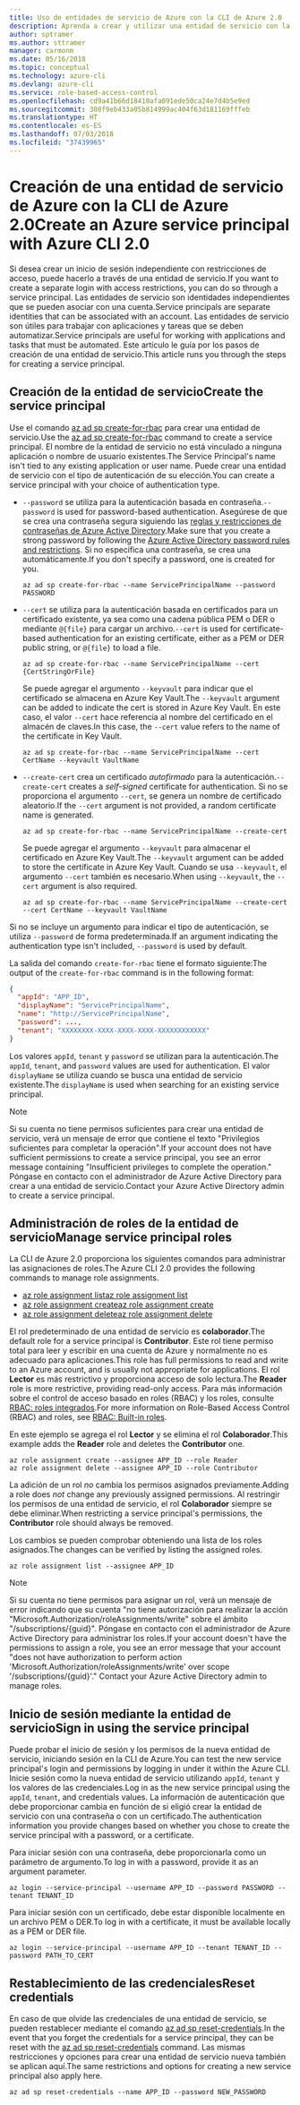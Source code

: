 ```yaml
---
title: Uso de entidades de servicio de Azure con la CLI de Azure 2.0
description: Aprenda a crear y utilizar una entidad de servicio con la CLI de Azure 2.0.
author: sptramer
ms.author: sttramer
manager: carmonm
ms.date: 05/16/2018
ms.topic: conceptual
ms.technology: azure-cli
ms.devlang: azure-cli
ms.service: role-based-access-control
ms.openlocfilehash: cd9a41b66d18410afa091ede50ca24e7d4b5e9ed
ms.sourcegitcommit: 308f9eb433a05b814999ac404f63d181169fffeb
ms.translationtype: HT
ms.contentlocale: es-ES
ms.lasthandoff: 07/03/2018
ms.locfileid: "37439965"
---
```

# <a name="create-an-azure-service-principal-with-azure-cli-20"></a><span data-ttu-id="498d7-103">Creación de una entidad de servicio de Azure con la CLI de Azure 2.0</span><span class="sxs-lookup"><span data-stu-id="498d7-103">Create an Azure service principal with Azure CLI 2.0</span></span>

<span data-ttu-id="498d7-104">Si desea crear un inicio de sesión independiente con restricciones de acceso, puede hacerlo a través de una entidad de servicio.</span><span class="sxs-lookup"><span data-stu-id="498d7-104">If you want to create a separate login with access restrictions, you can do so through a service principal.</span></span> <span data-ttu-id="498d7-105">Las entidades de servicio son identidades independientes que se pueden asociar con una cuenta.</span><span class="sxs-lookup"><span data-stu-id="498d7-105">Service principals are separate identities that can be associated with an account.</span></span> <span data-ttu-id="498d7-106">Las entidades de servicio son útiles para trabajar con aplicaciones y tareas que se deben automatizar.</span><span class="sxs-lookup"><span data-stu-id="498d7-106">Service principals are useful for working with applications and tasks that must be automated.</span></span> <span data-ttu-id="498d7-107">Este artículo le guía por los pasos de creación de una entidad de servicio.</span><span class="sxs-lookup"><span data-stu-id="498d7-107">This article runs you through the steps for creating a service principal.</span></span>

## <a name="create-the-service-principal"></a><span data-ttu-id="498d7-108">Creación de la entidad de servicio</span><span class="sxs-lookup"><span data-stu-id="498d7-108">Create the service principal</span></span>

<span data-ttu-id="498d7-109">Use el comando [az ad sp create-for-rbac](/cli/azure/ad/sp#az-ad-sp-create-for-rbac) para crear una entidad de servicio.</span><span class="sxs-lookup"><span data-stu-id="498d7-109">Use the [az ad sp create-for-rbac](/cli/azure/ad/sp#az-ad-sp-create-for-rbac) command to create a service principal.</span></span> <span data-ttu-id="498d7-110">El nombre de la entidad de servicio no está vinculado a ninguna aplicación o nombre de usuario existentes.</span><span class="sxs-lookup"><span data-stu-id="498d7-110">The Service Principal's name isn't tied to any existing application or user name.</span></span> <span data-ttu-id="498d7-111">Puede crear una entidad de servicio con el tipo de autenticación de su elección.</span><span class="sxs-lookup"><span data-stu-id="498d7-111">You can create a service principal with your choice of authentication type.</span></span>

* <span data-ttu-id="498d7-112">`--password` se utiliza para la autenticación basada en contraseña.</span><span class="sxs-lookup"><span data-stu-id="498d7-112">`--password` is used for password-based authentication.</span></span> <span data-ttu-id="498d7-113">Asegúrese de que se crea una contraseña segura siguiendo las [reglas y restricciones de contraseñas de Azure Active Directory](/azure/active-directory/active-directory-passwords-policy).</span><span class="sxs-lookup"><span data-stu-id="498d7-113">Make sure that you create a strong password by following the [Azure Active Directory password rules and restrictions](/azure/active-directory/active-directory-passwords-policy).</span></span> <span data-ttu-id="498d7-114">Si no especifica una contraseña, se crea una automáticamente.</span><span class="sxs-lookup"><span data-stu-id="498d7-114">If you don't specify a password, one is created for you.</span></span>

  ```azurecli-interactive
  az ad sp create-for-rbac --name ServicePrincipalName --password PASSWORD
  ```

* <span data-ttu-id="498d7-115">`--cert` se utiliza para la autenticación basada en certificados para un certificado existente, ya sea como una cadena pública PEM o DER o mediante `@{file}` para cargar un archivo.</span><span class="sxs-lookup"><span data-stu-id="498d7-115">`--cert` is used for certificate-based authentication for an existing certificate, either as a PEM or DER public string, or `@{file}` to load a file.</span></span>

  ```azurecli-interactive
  az ad sp create-for-rbac --name ServicePrincipalName --cert {CertStringOrFile} 
  ```

  <span data-ttu-id="498d7-116">Se puede agregar el argumento `--keyvault` para indicar que el certificado se almacena en Azure Key Vault.</span><span class="sxs-lookup"><span data-stu-id="498d7-116">The `--keyvault` argument can be added to indicate the cert is stored in Azure Key Vault.</span></span> <span data-ttu-id="498d7-117">En este caso, el valor `--cert` hace referencia al nombre del certificado en el almacén de claves.</span><span class="sxs-lookup"><span data-stu-id="498d7-117">In this case, the `--cert` value refers to the name of the certificate in Key Vault.</span></span>

  ```azurecli-interactive
  az ad sp create-for-rbac --name ServicePrincipalName --cert CertName --keyvault VaultName
  ```

* <span data-ttu-id="498d7-118">`--create-cert` crea un certificado _autofirmado_ para la autenticación.</span><span class="sxs-lookup"><span data-stu-id="498d7-118">`--create-cert` creates a _self-signed_ certificate for authentication.</span></span> <span data-ttu-id="498d7-119">Si no se proporciona el argumento `--cert`, se genera un nombre de certificado aleatorio.</span><span class="sxs-lookup"><span data-stu-id="498d7-119">If the `--cert` argument is not provided, a random certificate name is generated.</span></span>

  ```azurecli-interactive
  az ad sp create-for-rbac --name ServicePrincipalName --create-cert
  ```

  <span data-ttu-id="498d7-120">Se puede agregar el argumento `--keyvault` para almacenar el certificado en Azure Key Vault.</span><span class="sxs-lookup"><span data-stu-id="498d7-120">The `--keyvault` argument can be added to store the certificate in Azure Key Vault.</span></span> <span data-ttu-id="498d7-121">Cuando se usa `--keyvault`, el argumento `--cert` también es necesario.</span><span class="sxs-lookup"><span data-stu-id="498d7-121">When using `--keyvault`, the `--cert` argument is also required.</span></span>

  ```azurecli-interactive
  az ad sp create-for-rbac --name ServicePrincipalName --create-cert --cert CertName --keyvault VaultName
  ```

<span data-ttu-id="498d7-122">Si no se incluye un argumento para indicar el tipo de autenticación, se utiliza `--password` de forma predeterminada.</span><span class="sxs-lookup"><span data-stu-id="498d7-122">If an argument indicating the authentication type isn't included, `--password` is used by default.</span></span>

<span data-ttu-id="498d7-123">La salida del comando `create-for-rbac` tiene el formato siguiente:</span><span class="sxs-lookup"><span data-stu-id="498d7-123">The output of the `create-for-rbac` command is in the following format:</span></span>

```json
{
  "appId": "APP_ID",
  "displayName": "ServicePrincipalName",
  "name": "http://ServicePrincipalName",
  "password": ...,
  "tenant": "XXXXXXXX-XXXX-XXXX-XXXX-XXXXXXXXXXXX"
}
```

<span data-ttu-id="498d7-124">Los valores `appId`, `tenant` y `password` se utilizan para la autenticación.</span><span class="sxs-lookup"><span data-stu-id="498d7-124">The `appId`, `tenant`, and `password` values are used for authentication.</span></span> <span data-ttu-id="498d7-125">El valor `displayName` se utiliza cuando se busca una entidad de servicio existente.</span><span class="sxs-lookup"><span data-stu-id="498d7-125">The `displayName` is used when searching for an existing service principal.</span></span>

> [!NOTE]
> <span data-ttu-id="498d7-126">Si su cuenta no tiene permisos suficientes para crear una entidad de servicio, verá un mensaje de error que contiene el texto "Privilegios suficientes para completar la operación".</span><span class="sxs-lookup"><span data-stu-id="498d7-126">If your account does not have sufficient permissions to create a service principal, you see an error message containing "Insufficient privileges to complete the operation."</span></span> <span data-ttu-id="498d7-127">Póngase en contacto con el administrador de Azure Active Directory para crear a una entidad de servicio.</span><span class="sxs-lookup"><span data-stu-id="498d7-127">Contact your Azure Active Directory admin to create a service principal.</span></span>

## <a name="manage-service-principal-roles"></a><span data-ttu-id="498d7-128">Administración de roles de la entidad de servicio</span><span class="sxs-lookup"><span data-stu-id="498d7-128">Manage service principal roles</span></span> 

<span data-ttu-id="498d7-129">La CLI de Azure 2.0 proporciona los siguientes comandos para administrar las asignaciones de roles.</span><span class="sxs-lookup"><span data-stu-id="498d7-129">The Azure CLI 2.0 provides the following commands to manage role assignments.</span></span>

* [<span data-ttu-id="498d7-130">az role assignment list</span><span class="sxs-lookup"><span data-stu-id="498d7-130">az role assignment list</span></span>](/cli/azure/role/assignment#az-role-assignment-list)
* [<span data-ttu-id="498d7-131">az role assignment create</span><span class="sxs-lookup"><span data-stu-id="498d7-131">az role assignment create</span></span>](/cli/azure/role/assignment#az-role-assignment-create)
* [<span data-ttu-id="498d7-132">az role assignment delete</span><span class="sxs-lookup"><span data-stu-id="498d7-132">az role assignment delete</span></span>](/cli/azure/role/assignment#az-role-assignment-delete)

<span data-ttu-id="498d7-133">El rol predeterminado de una entidad de servicio es **colaborador**.</span><span class="sxs-lookup"><span data-stu-id="498d7-133">The default role for a service principal is **Contributor**.</span></span> <span data-ttu-id="498d7-134">Este rol tiene permiso total para leer y escribir en una cuenta de Azure y normalmente no es adecuado para aplicaciones.</span><span class="sxs-lookup"><span data-stu-id="498d7-134">This role has full permissions to read and write to an Azure account, and is usually not appropriate for applications.</span></span> <span data-ttu-id="498d7-135">El rol **Lector** es más restrictivo y proporciona acceso de solo lectura.</span><span class="sxs-lookup"><span data-stu-id="498d7-135">The **Reader** role is more restrictive, providing read-only access.</span></span>  <span data-ttu-id="498d7-136">Para más información sobre el control de acceso basado en roles (RBAC) y los roles, consulte [RBAC: roles integrados](/azure/active-directory/role-based-access-built-in-roles).</span><span class="sxs-lookup"><span data-stu-id="498d7-136">For more information on Role-Based Access Control (RBAC) and roles, see [RBAC: Built-in roles](/azure/active-directory/role-based-access-built-in-roles).</span></span>

<span data-ttu-id="498d7-137">En este ejemplo se agrega el rol **Lector** y se elimina el rol **Colaborador**.</span><span class="sxs-lookup"><span data-stu-id="498d7-137">This example adds the **Reader** role and deletes the **Contributor** one.</span></span>

```azurecli-interactive
az role assignment create --assignee APP_ID --role Reader
az role assignment delete --assignee APP_ID --role Contributor
```

<span data-ttu-id="498d7-138">La adición de un rol _no_ cambia los permisos asignados previamente.</span><span class="sxs-lookup"><span data-stu-id="498d7-138">Adding a role does _not_ change any previously assigned permissions.</span></span> <span data-ttu-id="498d7-139">Al restringir los permisos de una entidad de servicio, el rol __Colaborador__ siempre se debe eliminar.</span><span class="sxs-lookup"><span data-stu-id="498d7-139">When restricting a service principal's permissions, the __Contributor__ role should always be removed.</span></span>

<span data-ttu-id="498d7-140">Los cambios se pueden comprobar obteniendo una lista de los roles asignados.</span><span class="sxs-lookup"><span data-stu-id="498d7-140">The changes can be verified by listing the assigned roles.</span></span>

```azurecli-interactive
az role assignment list --assignee APP_ID
```

> [!NOTE] 
> <span data-ttu-id="498d7-141">Si su cuenta no tiene permisos para asignar un rol, verá un mensaje de error indicando que su cuenta "no tiene autorización para realizar la acción "Microsoft.Authorization/roleAssignments/write" sobre el ámbito "/subscriptions/{guid}". Póngase en contacto con el administrador de Azure Active Directory para administrar los roles.</span><span class="sxs-lookup"><span data-stu-id="498d7-141">If your account doesn't have the permissions to assign a role, you see an error message that your account "does not have authorization to perform action 'Microsoft.Authorization/roleAssignments/write' over scope '/subscriptions/{guid}'." Contact your Azure Active Directory admin to manage roles.</span></span>

## <a name="sign-in-using-the-service-principal"></a><span data-ttu-id="498d7-142">Inicio de sesión mediante la entidad de servicio</span><span class="sxs-lookup"><span data-stu-id="498d7-142">Sign in using the service principal</span></span>

<span data-ttu-id="498d7-143">Puede probar el inicio de sesión y los permisos de la nueva entidad de servicio, iniciando sesión en la CLI de Azure.</span><span class="sxs-lookup"><span data-stu-id="498d7-143">You can test the new service principal's login and permissions by logging in under it within the Azure CLI.</span></span> <span data-ttu-id="498d7-144">Inicie sesión como la nueva entidad de servicio utilizando `appId`, `tenant` y los valores de las credenciales.</span><span class="sxs-lookup"><span data-stu-id="498d7-144">Log in as the new service principal using the `appId`, `tenant`, and credentials values.</span></span> <span data-ttu-id="498d7-145">La información de autenticación que debe proporcionar cambia en función de si eligió crear la entidad de servicio con una contraseña o con un certificado.</span><span class="sxs-lookup"><span data-stu-id="498d7-145">The authentication information you provide changes based on whether you chose to create the service principal with a password, or a certificate.</span></span>

<span data-ttu-id="498d7-146">Para iniciar sesión con una contraseña, debe proporcionarla como un parámetro de argumento.</span><span class="sxs-lookup"><span data-stu-id="498d7-146">To log in with a password, provide it as an argument parameter.</span></span>

```azurecli-interactive
az login --service-principal --username APP_ID --password PASSWORD --tenant TENANT_ID
```

<span data-ttu-id="498d7-147">Para iniciar sesión con un certificado, debe estar disponible localmente en un archivo PEM o DER.</span><span class="sxs-lookup"><span data-stu-id="498d7-147">To log in with a certificate, it must be available locally as a PEM or DER file.</span></span>

```azurecli-interactive
az login --service-principal --username APP_ID --tenant TENANT_ID --password PATH_TO_CERT
```

## <a name="reset-credentials"></a><span data-ttu-id="498d7-148">Restablecimiento de las credenciales</span><span class="sxs-lookup"><span data-stu-id="498d7-148">Reset credentials</span></span>

<span data-ttu-id="498d7-149">En caso de que olvide las credenciales de una entidad de servicio, se pueden restablecer mediante el comando [az ad sp reset-credentials](https://docs.microsoft.com/en-us/cli/azure/ad/sp#az-ad-sp-reset-credentials).</span><span class="sxs-lookup"><span data-stu-id="498d7-149">In the event that you forget the credentials for a service principal, they can be reset with the [az ad sp reset-credentials](https://docs.microsoft.com/en-us/cli/azure/ad/sp#az-ad-sp-reset-credentials) command.</span></span> <span data-ttu-id="498d7-150">Las mismas restricciones y opciones para crear una entidad de servicio nueva también se aplican aquí.</span><span class="sxs-lookup"><span data-stu-id="498d7-150">The same restrictions and options for creating a new service principal also apply here.</span></span>

```azurecli-interactive
az ad sp reset-credentials --name APP_ID --password NEW_PASSWORD
```
